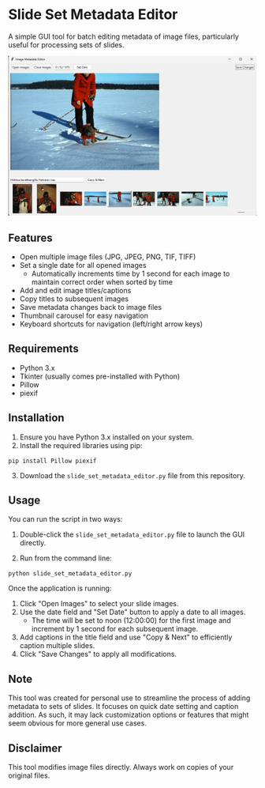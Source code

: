 # Slide Set Metadata Editor

A simple GUI tool for batch editing metadata of image files, particularly useful for processing sets of slides.

<p align="left">
  <img src="https://raw.githubusercontent.com/apinanaivot/Slide-Set-Metadata-Editor/main/Screenshot.jpg" width="550" title="IKEA 3D Model Batch Downloader">
</p>

## Features

- Open multiple image files (JPG, JPEG, PNG, TIF, TIFF)
- Set a single date for all opened images
  - Automatically increments time by 1 second for each image to maintain correct order when sorted by time
- Add and edit image titles/captions
- Copy titles to subsequent images
- Save metadata changes back to image files
- Thumbnail carousel for easy navigation
- Keyboard shortcuts for navigation (left/right arrow keys)

## Requirements

- Python 3.x
- Tkinter (usually comes pre-installed with Python)
- Pillow
- piexif

## Installation

1. Ensure you have Python 3.x installed on your system.
2. Install the required libraries using pip:

```
pip install Pillow piexif
```

3. Download the `slide_set_metadata_editor.py` file from this repository.

## Usage

You can run the script in two ways:

1. Double-click the `slide_set_metadata_editor.py` file to launch the GUI directly.

2. Run from the command line:

```
python slide_set_metadata_editor.py
```

Once the application is running:

1. Click "Open Images" to select your slide images.
2. Use the date field and "Set Date" button to apply a date to all images.
   - The time will be set to noon (12:00:00) for the first image and increment by 1 second for each subsequent image.
3. Add captions in the title field and use "Copy & Next" to efficiently caption multiple slides.
4. Click "Save Changes" to apply all modifications.

## Note

This tool was created for personal use to streamline the process of adding metadata to sets of slides. It focuses on quick date setting and caption addition. As such, it may lack customization options or features that might seem obvious for more general use cases.

## Disclaimer

This tool modifies image files directly. Always work on copies of your original files.
